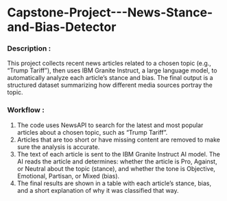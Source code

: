 # Capstone-Project---News-Stance-and-Bias-Detector
### Description :
This project collects recent news articles related to a chosen topic (e.g., “Trump Tariff”), then uses IBM Granite Instruct, a large language model, to automatically analyze each article’s stance and bias. The final output is a structured dataset summarizing how different media sources portray the topic.
### Workflow :
1. The code uses NewsAPI to search for the latest and most popular articles about a chosen topic, such as “Trump Tariff”.
2. Articles that are too short or have missing content are removed to make sure the analysis is accurate.
3. The text of each article is sent to the IBM Granite Instruct AI model. The AI reads the article and determines: whether the article is Pro, Against, or Neutral about the topic (stance), and whether the tone is Objective, Emotional, Partisan, or Mixed (bias).
4. The final results are shown in a table with each article’s stance, bias, and a short explanation of why it was classified that way.
